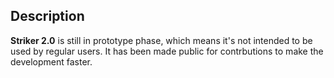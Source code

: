## Description

**Striker 2.0** is still in prototype phase, which means it's not intended to be used by regular users. It has been made public for contrbutions to make the development faster.
